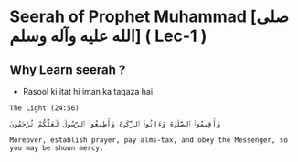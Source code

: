 # Seerah of Prophet Muhammad [صلى الله عليه وآله وسلم] ( Lec-1 )
 
## Why Learn seerah ? 
- Rasool ki itat hi iman ka taqaza hai 

```
The Light (24:56) 

وَأَقِيمُوا۟ ٱلصَّلَوٰةَ وَءَاتُوا۟ ٱلزَّكَوٰةَ وَأَطِيعُوا۟ ٱلرَّسُولَ لَعَلَّكُمْ تُرْحَمُونَ 

Moreover, establish prayer, pay alms-tax, and obey the Messenger, so you may be shown mercy.
```